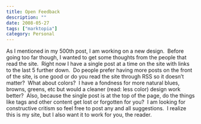 ```yaml
---
title: Open Feedback
description: ""
date: 2008-05-27
tags: ["marktopia"]
category: Personal
---
```



As I mentioned in my 500th post, I am working on a new design.&nbsp; Before going too far though, I wanted to get some thoughts from the people that read the site.&nbsp; Right now I have a single post at a time on the site with links to the last 5 further down.&nbsp; Do people prefer having more posts on the front of the site, is one good or do you read the site through RSS so it doesn’t matter?&nbsp; What about colors?&nbsp; I have a fondness for more natural blues, browns, greens, etc but would a cleaner (read: less color) design work better?&nbsp; Also, because the single post is at the top of the page, do the things like tags and other content get lost or forgotten for you?&nbsp; I am looking for constructive critism so feel free to post any and all suggestions.&nbsp; I realize this is my site, but I also want it to work for you, the reader.

